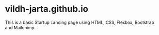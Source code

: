 # vildh-jarta.github.io

This is a basic Startup Landing page using HTML, CSS, Flexbox, Bootstrap and Mailchimp...
